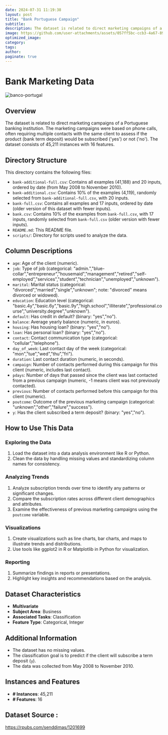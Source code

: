 ```yaml
---
date: 2024-07-31 11:19:38
layout: post
title: "Bank Portuguese Campaign"
subtitle:
description: The dataset is related to direct marketing campaigns of a Portuguese banking institution. The marketing campaigns were based on phone calls, often requiring multiple contacts with the same client to assess if the product (bank term deposit) would be subscribed ('yes') or not ('no'). The dataset consists of 45,211 instances with 16 features.
image: https://github.com/user-attachments/assets/057ff5bc-ccb3-4a67-8980-72eb0b9f4b3e
optimized_image:
category:
tags:
author:
paginate: true
---
```


# Bank Marketing Data

![banco-portugal](https://github.com/user-attachments/assets/263edb2b-e978-4a08-8605-ffc3a7f161f6)

## Overview
The dataset is related to direct marketing campaigns of a Portuguese banking institution. The marketing campaigns were based on phone calls, often requiring multiple contacts with the same client to assess if the product (bank term deposit) would be subscribed ('yes') or not ('no'). The dataset consists of 45,211 instances with 16 features.

## Directory Structure
This directory contains the following files:
- `bank-additional-full.csv`: Contains all examples (41,188) and 20 inputs, ordered by date (from May 2008 to November 2010).
- `bank-additional.csv`: Contains 10% of the examples (4,119), randomly selected from `bank-additional-full.csv`, with 20 inputs.
- `bank-full.csv`: Contains all examples and 17 inputs, ordered by date (older version of this dataset with fewer inputs).
- `bank.csv`: Contains 10% of the examples from `bank-full.csv`, with 17 inputs, randomly selected from `bank-full.csv` (older version with fewer inputs).
- `README.md`: This README file.
- `scripts/`: Directory for scripts used to analyze the data.

## Column Descriptions
- `age`: Age of the client (numeric).
- `job`: Type of job (categorical: "admin.","blue-collar","entrepreneur","housemaid","management","retired","self-employed","services","student","technician","unemployed","unknown").
- `marital`: Marital status (categorical: "divorced","married","single","unknown"; note: "divorced" means divorced or widowed).
- `education`: Education level (categorical: "basic.4y","basic.6y","basic.9y","high.school","illiterate","professional.course","university.degree","unknown").
- `default`: Has credit in default? (binary: "yes","no").
- `balance`: Average yearly balance (numeric, in euros).
- `housing`: Has housing loan? (binary: "yes","no").
- `loan`: Has personal loan? (binary: "yes","no").
- `contact`: Contact communication type (categorical: "cellular","telephone").
- `day_of_week`: Last contact day of the week (categorical: "mon","tue","wed","thu","fri").
- `duration`: Last contact duration (numeric, in seconds).
- `campaign`: Number of contacts performed during this campaign for this client (numeric, includes last contact).
- `pdays`: Number of days that passed since the client was last contacted from a previous campaign (numeric, -1 means client was not previously contacted).
- `previous`: Number of contacts performed before this campaign for this client (numeric).
- `poutcome`: Outcome of the previous marketing campaign (categorical: "unknown","other","failure","success").
- `y`: Has the client subscribed a term deposit? (binary: "yes","no").

## How to Use This Data

### Exploring the Data
1. Load the dataset into a data analysis environment like R or Python.
2. Clean the data by handling missing values and standardizing column names for consistency.

### Analyzing Trends
1. Analyze subscription trends over time to identify any patterns or significant changes.
2. Compare the subscription rates across different client demographics and attributes.
3. Examine the effectiveness of previous marketing campaigns using the `poutcome` variable.

### Visualizations
1. Create visualizations such as line charts, bar charts, and maps to illustrate trends and distributions.
2. Use tools like ggplot2 in R or Matplotlib in Python for visualization.

### Reporting
1. Summarize findings in reports or presentations.
2. Highlight key insights and recommendations based on the analysis.

## Dataset Characteristics
- **Multivariate**
- **Subject Area**: Business
- **Associated Tasks**: Classification
- **Feature Type**: Categorical, Integer

## Additional Information
- The dataset has no missing values.
- The classification goal is to predict if the client will subscribe a term deposit (`y`).
- The data was collected from May 2008 to November 2010.

## Instances and Features
- **# Instances**: 45,211
- **# Features**: 16

## Dataset Source :
https://rpubs.com/senddimas/1201699
